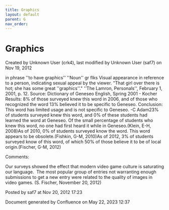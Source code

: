 ```yaml
---
title: Graphics
layout: default
parent: G
nav_order:
---
```


# Graphics

Created by  Unknown User (crk4), last modified by  Unknown User (saf7) on Nov 19, 2012

in phrase ''to have graphics'' ''Noun'' gr flks Visual appearance in reference to a person, indicating sexual appeal by the viewer. &quot;That girl over there is hot; she has some great ''graphics''.&quot; ''The Lamron, Personals'', February 1, 2001, p. 12. Source: Dictionary of Geneseo English, Spring 2001 - Kocher Results: 8% of those surveyed knew this word in 2006, and of those who recognized the word 13% believed it to be specific to Geneseo. Conclusion: This word has limited usage and is not specific to Geneseo. -C Adam23% of students surveyed knew this word, and 0% of these students had learned the word at Geneseo. Of the small percentage of students who knew this word, no one had first heard it while in Geneseo.(Klein, E-H, 2008)As of 2010, 0% of students surveyed know the word. This word appears to be obsolete.(Fishkin, G-M, 2010)As of 2012, 3% of students surveyed know of this word, of which 50% of those believe it to be of local origin.(Fischer, G-M, 2012)

Comments:

Our surveys showed the effect that modern video game culture is saturating our language.  The most popular group of entries not warranting enough submissions to get a new entry were related to the quality of images in video games. (S. Fischer, November 20, 2012)

Posted by saf7 at Nov 20, 2012 17:23

Document generated by Confluence on May 22, 2023 12:37



